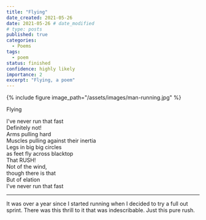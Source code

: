 ```yaml
---
title: "Flying"
date_created: 2021-05-26
date: 2021-05-26 # date_modified
# type: posts
published: true
categories:
  - Poems
tags:
  - poem
status: finished
confidence: highly likely
importance: 2
excerpt: "Flying, a poem"
---
```


{% include figure image_path="/assets/images/man-running.jpg" %}

Flying

I've never run that fast  
Definitely not!  
Arms pulling hard  
Muscles pulling against their inertia  
Legs in big big circles   
as feet fly across blacktop  
That RUSH!  
Not of the wind,  
though there is that  
But of elation  
I've never run that fast  

---

It was over a year since I started running when I decided to try a full out sprint. There was this thrill to it that was indescribable. Just this pure rush.